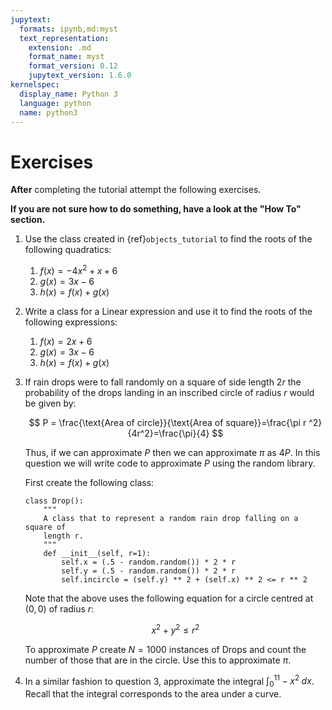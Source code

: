```yaml
---
jupytext:
  formats: ipynb,md:myst
  text_representation:
    extension: .md
    format_name: myst
    format_version: 0.12
    jupytext_version: 1.6.0
kernelspec:
  display_name: Python 3
  language: python
  name: python3
---
```


# Exercises

**After** completing the tutorial attempt the following exercises.

**If you are not sure how to do something, have a look at the "How To" section.**

1. Use the class created in {ref}`objects_tutorial` to find the roots of the
   following quadratics:
   1. $f(x) = -4x ^ 2 + x + 6$
   2. $g(x) = 3x - 6$
   3. $h(x) = f(x) + g(x)$
2. Write a class for a Linear expression and use it to find the roots of the
   following expressions:
   1. $f(x) = 2x + 6$
   2. $g(x) = 3x - 6$
   3. $h(x) = f(x) + g(x)$
3. If rain drops were to fall randomly on a square of side length $2r$ the
   probability of the drops landing in an inscribed circle of radius $r$ would
   be given by:

   $$
       P = \frac{\text{Area of circle}}{\text{Area of square}}=\frac{\pi r ^2}{4r^2}=\frac{\pi}{4}
   $$

   Thus, if we can approximate $P$ then we can approximate $\pi$ as $4P$. In this
   question we will write code to approximate $P$ using the random library.

   First create the following class:

   ```
   class Drop():
       """
       A class that to represent a random rain drop falling on a square of
       length r.
       """
       def __init__(self, r=1):
           self.x = (.5 - random.random()) * 2 * r
           self.y = (.5 - random.random()) * 2 * r
           self.incircle = (self.y) ** 2 + (self.x) ** 2 <= r ** 2
   ```

   Note that the above uses the following equation for a circle centred at
   $(0,0)$ of radius $r$:

   $$
       x^2+y^2≤r^2
   $$

   To approximate $P$ create $N=1000$ instances of Drops and count the
   number of those that are in the circle. Use this to approximate $\pi$.
4. In a similar fashion to question 3, approximate the integral
   $\int_{0}^11-x^2\;dx$. Recall that the integral corresponds to the area
   under a curve.
